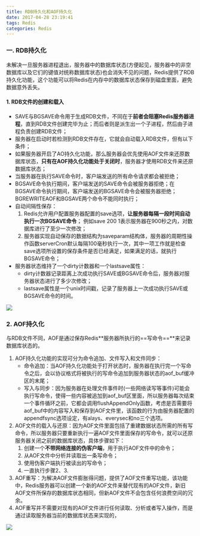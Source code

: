 ```yaml
---
title: RDB持久化和AOF持久化
date: 2017-04-28 23:19:41
tags: Redis
categories: Redis
---
```

### 一. RDB持久化  
未解决一旦服务器进程退出，服务器中的数据库状态(方便起见，服务器中的非空数据库以及它们的键值对统称数据库状态)也会消失不见的问题，Redis提供了RDB持久化功能，这个功能可以将Redis在内存中的数据库状态保存到磁盘里面，避免数据意外丢失。  
#### 1. RDB文件的创建和载入  
- SAVE与BGSAVE命令用于生成RDB文件，不同在于**前者会阻塞Redis服务器进程**，直到RDB文件创建完毕为止；而后者则是派生出一个子进程，然后由子进程负责创建RDB文件；  
- 服务器在启动时若检测到RDB文件存在，它就会自动载入RDB文件，但有以下条件；  
- 如果服务器开启了AO持久化功能，那么服务器会优先使用AOF文件来还原数据库状态，**只有在AOF持久化功能处于关闭时**，服务器才使用RDB文件来还原数据库状态；  
- 当服务器在执行SAVE命令时，客户端发送的所有命令请求都会被拒绝；  
- BGSAVE命令执行期间，客户端发送的SAVE命令会被服务器拒绝；在BGSAVE命令执行期间，客户端发送的BGSAVE命令会被服务器拒绝；BGREWRITEAOF和BGSAVE两个命令不能同时执行；  
- 自动间隔性保存：  
    1. Redis允许用户配置服务器配置的save选项，**让服务器每隔一段时间自动执行一次BGSAVE命令**； 例如save 200 1表示服务器在900秒之内，对数据库进行了至少一次修改；  
    2. 服务器实现自动保存的数据结构为saveparam结构体，服务器的周期性操作函数serverCron默认每隔100毫秒执行一次，其中一项工作就是检查save选项所设置的保存条件是否已经满足，如果满足的话，就执行BGSAVE命令；   
- 服务器状态维持了一个dirty计数器和一个lastsave属性：  
    - dirty计数器记录距离上次成功执行SAVE或BGSAVE命令后，服务器对服务器状态进行了多少次修改；  
    - lastsave属性是一个unix时间戳，记录了服务器上一次成功执行SAVE或BGSAVE命令的时间。  

![](http://note.youdao.com/yws/public/resource/12eeca1b84ec5008b7c369d478db936a/xmlnote/C5BFD7897B874A94AD8F232BC9D235C7/7565)  


### 2. AOF持久化  
与RDB文件不同，AOF是通过保存Redis**服务器所执行的==写命令==**来记录数据库状态的。  
1. AOF持久化功能的实现可分为命令追加、文件写入和文件同步：  
    - 命令追加：当AOF持久化功能处于打开状态时，服务器在执行完一个写命令之后，会以协议格式将被执行的写命令追加到服务器状态的aof_buf缓冲区的末尾；  
    - 写入与同步：因为服务器在处理文件事件时(一些网络读写等事件)可能会执行写命令，使得一些内容被追加到aof_buf区里面，所以服务器每次结束一个事件循环之前，它都会调用flushAppendOnly函数，考虑是否需要将aof_buf中的内容写入和保存到AOF文件里，该函数的行为由服务器配置的appendfsync选项设定，有alays、everysec和no三个选项。  
2. AOF文件的载入与还原：因为AOF文件里面包括了重建数据状态所需的所有写命令，所以服务器只要重新执行一遍AOF文件里面保存的写命令，就可以还原服务器关闭之前的数据库状态，具体步骤如下：  
    1. 创建一个**不带网络连接的伪客户端**，用于执行AOF文件中的命令；  
    2. 从AOF文件中分析并读取出一条写命令；  
    3. 使用伪客户端执行被读出的写命令；  
    4. 一直执行步骤2、3.  
3. AOF重写：为解决AOF文件膨胀得问题，提供了AOF文件重写功能，该功能中，Redis服务器可以创建一个新的AOF文件来替代现有的AOF文件，新旧AOF文件所保存的数据库状态相同，但新AOF文件不会包含任何浪费空间的冗余。  
4. AOF重写并不需要对现有的AOF文件进行任何读取、分析或者写入操作，而是通过读取服务器当前的数据库状态来实现的，  

![](http://note.youdao.com/yws/public/resource/12eeca1b84ec5008b7c369d478db936a/xmlnote/B1494FE574734190A71180E9A5BBB1D2/7621)  
